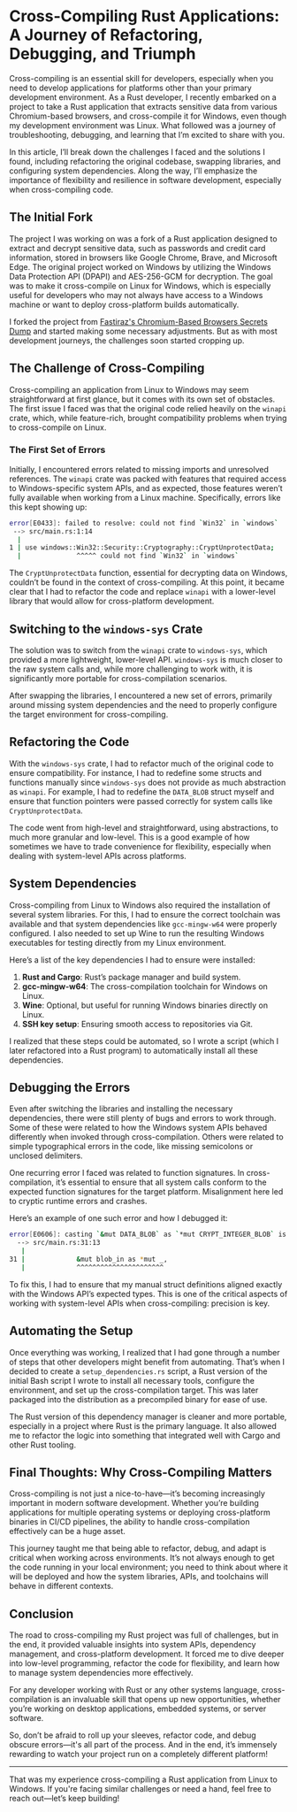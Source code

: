 
# Cross-Compiling Rust Applications: A Journey of Refactoring, Debugging, and Triumph

Cross-compiling is an essential skill for developers, especially when you need to develop applications for platforms other than your primary development environment. As a Rust developer, I recently embarked on a project to take a Rust application that extracts sensitive data from various Chromium-based browsers, and cross-compile it for Windows, even though my development environment was Linux. What followed was a journey of troubleshooting, debugging, and learning that I’m excited to share with you.

In this article, I’ll break down the challenges I faced and the solutions I found, including refactoring the original codebase, swapping libraries, and configuring system dependencies. Along the way, I’ll emphasize the importance of flexibility and resilience in software development, especially when cross-compiling code.

## The Initial Fork

The project I was working on was a fork of a Rust application designed to extract and decrypt sensitive data, such as passwords and credit card information, stored in browsers like Google Chrome, Brave, and Microsoft Edge. The original project worked on Windows by utilizing the Windows Data Protection API (DPAPI) and AES-256-GCM for decryption. The goal was to make it cross-compile on Linux for Windows, which is especially useful for developers who may not always have access to a Windows machine or want to deploy cross-platform builds automatically.

I forked the project from [Fastiraz's Chromium-Based Browsers Secrets Dump](https://github.com/Fastiraz/chromium-based-browsers-secrets-dump) and started making some necessary adjustments. But as with most development journeys, the challenges soon started cropping up.

## The Challenge of Cross-Compiling

Cross-compiling an application from Linux to Windows may seem straightforward at first glance, but it comes with its own set of obstacles. The first issue I faced was that the original code relied heavily on the `winapi` crate, which, while feature-rich, brought compatibility problems when trying to cross-compile on Linux.

### The First Set of Errors

Initially, I encountered errors related to missing imports and unresolved references. The `winapi` crate was packed with features that required access to Windows-specific system APIs, and as expected, those features weren’t fully available when working from a Linux machine. Specifically, errors like this kept showing up:

```bash
error[E0433]: failed to resolve: could not find `Win32` in `windows`
 --> src/main.rs:1:14
  |
1 | use windows::Win32::Security::Cryptography::CryptUnprotectData;
  |              ^^^^^ could not find `Win32` in `windows`
```

The `CryptUnprotectData` function, essential for decrypting data on Windows, couldn’t be found in the context of cross-compiling. At this point, it became clear that I had to refactor the code and replace `winapi` with a lower-level library that would allow for cross-platform development.

## Switching to the `windows-sys` Crate

The solution was to switch from the `winapi` crate to `windows-sys`, which provided a more lightweight, lower-level API. `windows-sys` is much closer to the raw system calls and, while more challenging to work with, it is significantly more portable for cross-compilation scenarios.

After swapping the libraries, I encountered a new set of errors, primarily around missing system dependencies and the need to properly configure the target environment for cross-compiling.

## Refactoring the Code

With the `windows-sys` crate, I had to refactor much of the original code to ensure compatibility. For instance, I had to redefine some structs and functions manually since `windows-sys` does not provide as much abstraction as `winapi`. For example, I had to redefine the `DATA_BLOB` struct myself and ensure that function pointers were passed correctly for system calls like `CryptUnprotectData`.

The code went from high-level and straightforward, using abstractions, to much more granular and low-level. This is a good example of how sometimes we have to trade convenience for flexibility, especially when dealing with system-level APIs across platforms.

## System Dependencies

Cross-compiling from Linux to Windows also required the installation of several system libraries. For this, I had to ensure the correct toolchain was available and that system dependencies like `gcc-mingw-w64` were properly configured. I also needed to set up Wine to run the resulting Windows executables for testing directly from my Linux environment.

Here’s a list of the key dependencies I had to ensure were installed:

1. **Rust and Cargo**: Rust’s package manager and build system.
2. **gcc-mingw-w64**: The cross-compilation toolchain for Windows on Linux.
3. **Wine**: Optional, but useful for running Windows binaries directly on Linux.
4. **SSH key setup**: Ensuring smooth access to repositories via Git.

I realized that these steps could be automated, so I wrote a script (which I later refactored into a Rust program) to automatically install all these dependencies.

## Debugging the Errors

Even after switching the libraries and installing the necessary dependencies, there were still plenty of bugs and errors to work through. Some of these were related to how the Windows system APIs behaved differently when invoked through cross-compilation. Others were related to simple typographical errors in the code, like missing semicolons or unclosed delimiters.

One recurring error I faced was related to function signatures. In cross-compilation, it’s essential to ensure that all system calls conform to the expected function signatures for the target platform. Misalignment here led to cryptic runtime errors and crashes.

Here’s an example of one such error and how I debugged it:

```bash
error[E0606]: casting `&mut DATA_BLOB` as `*mut CRYPT_INTEGER_BLOB` is invalid
  --> src/main.rs:31:13
   |
31 |             &mut blob_in as *mut _,
   |             ^^^^^^^^^^^^^^^^^^^^^^
```

To fix this, I had to ensure that my manual struct definitions aligned exactly with the Windows API’s expected types. This is one of the critical aspects of working with system-level APIs when cross-compiling: precision is key.

## Automating the Setup

Once everything was working, I realized that I had gone through a number of steps that other developers might benefit from automating. That’s when I decided to create a `setup_dependencies.rs` script, a Rust version of the initial Bash script I wrote to install all necessary tools, configure the environment, and set up the cross-compilation target. This was later packaged into the distribution as a precompiled binary for ease of use.

The Rust version of this dependency manager is cleaner and more portable, especially in a project where Rust is the primary language. It also allowed me to refactor the logic into something that integrated well with Cargo and other Rust tooling.

## Final Thoughts: Why Cross-Compiling Matters

Cross-compiling is not just a nice-to-have—it’s becoming increasingly important in modern software development. Whether you’re building applications for multiple operating systems or deploying cross-platform binaries in CI/CD pipelines, the ability to handle cross-compilation effectively can be a huge asset.

This journey taught me that being able to refactor, debug, and adapt is critical when working across environments. It’s not always enough to get the code running in your local environment; you need to think about where it will be deployed and how the system libraries, APIs, and toolchains will behave in different contexts.

## Conclusion

The road to cross-compiling my Rust project was full of challenges, but in the end, it provided valuable insights into system APIs, dependency management, and cross-platform development. It forced me to dive deeper into low-level programming, refactor the code for flexibility, and learn how to manage system dependencies more effectively. 

For any developer working with Rust or any other systems language, cross-compilation is an invaluable skill that opens up new opportunities, whether you’re working on desktop applications, embedded systems, or server software.

So, don’t be afraid to roll up your sleeves, refactor code, and debug obscure errors—it's all part of the process. And in the end, it’s immensely rewarding to watch your project run on a completely different platform!

---

That was my experience cross-compiling a Rust application from Linux to Windows. If you're facing similar challenges or need a hand, feel free to reach out—let’s keep building!  
